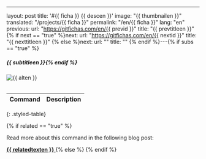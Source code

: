 ---
layout: post
title: '#{{ ficha }} {{ descen }}'
image: "{{ thumbnailen }}"
translated: "/projects/{{ ficha }}"
permalink: "/en/{{ ficha }}"
lang: "en"
previous:
  url: "https://gitfichas.com/en/{{ previd }}"
  title: "{{ prevtitleen }}"
{% if next == "true" %}next:
  url: "https://gitfichas.com/en/{{ nextid }}"
  title: "{{ nexttitleen }}"
{% else %}next:
  url: ""
  title: ""
{% endif %}---{% if subs == "true" %}
##### {{ subtitleen }}{% endif %}

<img alt="{{ alten }}" src="{{ highresen }}"><br><br>

| Command | Description |
|---------|-------------|

{: .styled-table}

{% if related == "true" %}<br>

Read more about this command in the following blog post:

<a href="{{ relatedsrcen }}">
  <strong>{{ relatedtexten }}</strong>
</a>
{% else %}<!--
<br>

Read more about this command in the following blog post:

<a href="{{ relatedsrcen }}">
  <strong>{{ relatedtexten }}</strong>
</a>
-->
{% endif %}